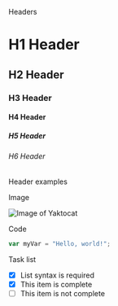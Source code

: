 Headers

# H1 Header #
## H2 Header ##
### H3 Header  ###
#### H4 Header  ####
##### H5 Header #####
###### H6 Header ######
Header examples


Image

![Image of Yaktocat](https://octodex.github.com/images/yaktocat.png)


Code

``` javascript
var myVar = "Hello, world!";
```

Task list

- [x] List syntax is required
- [x] This item is complete
- [ ] This item is not complete
